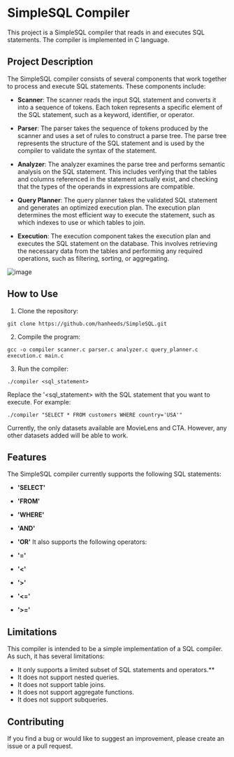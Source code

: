 # SimpleSQL Compiler
This project is a SimpleSQL compiler that reads in and executes SQL statements. The compiler is implemented in C language.

## Project Description
The SimpleSQL compiler consists of several components that work together to process and execute SQL statements. These components include:

- **Scanner**: The scanner reads the input SQL statement and converts it into a sequence of tokens. Each token represents a specific element of the SQL statement, such as a keyword, identifier, or operator.

- **Parser**: The parser takes the sequence of tokens produced by the scanner and uses a set of rules to construct a parse tree. The parse tree represents the structure of the SQL statement and is used by the compiler to validate the syntax of the statement.

- **Analyzer**: The analyzer examines the parse tree and performs semantic analysis on the SQL statement. This includes verifying that the tables and columns referenced in the statement actually exist, and checking that the types of the operands in expressions are compatible.

- **Query Planner**: The query planner takes the validated SQL statement and generates an optimized execution plan. The execution plan determines the most efficient way to execute the statement, such as which indexes to use or which tables to join.

- **Execution**: The execution component takes the execution plan and executes the SQL statement on the database. This involves retrieving the necessary data from the tables and performing any required operations, such as filtering, sorting, or aggregating. 

![image](https://user-images.githubusercontent.com/123617674/226060875-a52b0388-241d-4426-acaf-25a1b2845c55.png)

## How to Use
1. Clone the repository: 
```
git clone https://github.com/hanheeds/SimpleSQL.git
```
2. Compile the program:
```
gcc -o compiler scanner.c parser.c analyzer.c query_planner.c execution.c main.c
```
3. Run the compiler:
```
./compiler <sql_statement>
```
Replace the '<sql_statement> with the SQL statement that you want to execute. For example:
```
./compiler "SELECT * FROM customers WHERE country='USA'"
```
Currently, the only datasets available are MovieLens and CTA. However, any other datasets added will be able to work. 

## Features
The SimpleSQL compiler currently supports the following SQL statements:

- **'SELECT'**
- **'FROM'**
- **'WHERE'**
- **'AND'**
- **'OR'**
It also supports the following operators:

- **'='**
- **'<'**
- **'>'**
- **'<='**
- **'>='**
## Limitations
This compiler is intended to be a simple implementation of a SQL compiler. As such, it has several limitations:

- It only supports a limited subset of SQL statements and operators.**
- It does not support nested queries.
- It does not support table joins.
- It does not support aggregate functions.
- It does not support subqueries.

## Contributing
If you find a bug or would like to suggest an improvement, please create an issue or a pull request.
